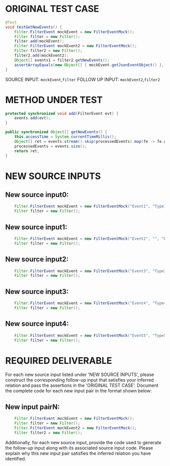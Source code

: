 # ORIGINAL TEST CASE
```java
@Test
void testGetNewEvents() {
    Filter.FilterEvent mockEvent = new FilterEventMock();
    Filter filter = new Filter();
    filter.add(mockEvent);
    Filter.FilterEvent mockEvent2 = new FilterEventMock();
    Filter filter2 = new Filter();
    filter2.add(mockEvent2);
    Object[] events1 = filter2.getNewEvents();
    assertArrayEquals(new Object[] { mockEvent.getJsonEventObject() }, events1);
}

```
SOURCE INPUT: `mockEvent`,`filter`
FOLLOW UP INPUT: `mockEvent2`,`filter2`


# METHOD UNDER TEST
```java
protected synchronized void add(FilterEvent evt) {
    events.add(evt);
}

public synchronized Object[] getNewEvents() {
    this.accessTime = System.currentTimeMillis();
    Object[] ret = events.stream().skip(processedEvents).map(fe -> fe.getJsonEventObject()).collect(Collectors.toList()).toArray();
    processedEvents = events.size();
    return ret;
}

```


# NEW SOURCE INPUTS
## New source input0:
```java
    Filter.FilterEvent mockEvent = new FilterEventMock("Event1", "Type1", "Description1");
    Filter filter = new Filter();
```

## New source input1:
```java
    Filter.FilterEvent mockEvent = new FilterEventMock("Event2", "", "Description2");
    Filter filter = new Filter();
```

## New source input2:
```java
    Filter.FilterEvent mockEvent = new FilterEventMock("Event3", "Type3", "");
    Filter filter = new Filter();
```

## New source input3:
```java
    Filter.FilterEvent mockEvent = new FilterEventMock("Event4", "Type4", "Description4");
    Filter filter = new Filter();
```

## New source input4:
```java
    Filter.FilterEvent mockEvent = new FilterEventMock("Event5", "Type5", "Description5");
    Filter filter = new Filter();
```



# REQUIRED DELIVERABLE
For each new source input listed under 'NEW SOURCE INPUTS', please construct the corresponding follow-up input that satisfies your inferred relation and pass the assertions in the 'ORIGINAL TEST CASE'. Document the complete code for each new input pair in the format shown below:
## New input pairN:
```java
    Filter.FilterEvent mockEvent = new FilterEventMock();
    Filter filter = new Filter();
    Filter.FilterEvent mockEvent2 = new FilterEventMock();
    Filter filter2 = new Filter();
```

Additionally, for each new source input, provide the code used to generate the follow-up input along with its associated source input code. Please explain why this new input pair satisfies the inferred relation you have identified.
